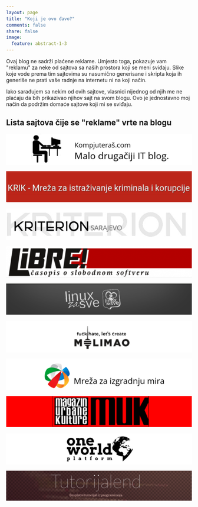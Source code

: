 ```yaml
---
layout: page
title: "Koji je ovo đavo?"
comments: false
share: false
image:
  feature: abstract-1-3
---
```


Ovaj blog ne sadrži plaćene reklame. Umjesto toga, pokazuje vam "reklamu" za neke od sajtova sa naših prostora koji se meni sviđaju. Slike koje vode prema tim sajtovima su nasumično generisane i skripta koja ih generiše ne prati vaše radnje na internetu ni na koji način.

Iako sarađujem sa nekim od ovih sajtove, vlasnici nijednog od njih me ne plaćaju da bih prikazivao njihov sajt na svom blogu. Ovo je jednostavno moj način da podržim domaće sajtove koji mi se sviđaju.

## Lista sajtova čije se "reklame" vrte na blogu

[![kompjuteras](../images/relevant-bhs/kompjuteras.png)](https://kompjuteras.com/)

[![krik](../images/relevant-bhs/krik.png)](https://www.krik.rs/)

[![kriterion](../images/relevant-bhs/kriterion.png)](http://kriterion.ba/)

[![libre](../images/relevant-bhs/libre.png)](https://libre.lugons.org/)

[![linux-za-sve](../images/relevant-bhs/linux-za-sve.png)](http://www.linuxzasve.com/)

[![molimao](../images/relevant-bhs/molimao.png)](http://molimaoizm.com/)

[![mreza-mira](../images/relevant-bhs/mreza-mira.png)](http://www.mreza-mira.net/)

[![muk-mag](../images/relevant-bhs/muk-mag.png)](http://mukmag.com/)

[![one-world-platform](../images/relevant-bhs/one-world-platform.png)](http://oneworldplatform.net/)

[![tutorijalend](../images/relevant-bhs/tutorijalend.png)](http://tutorijalend.com/)
